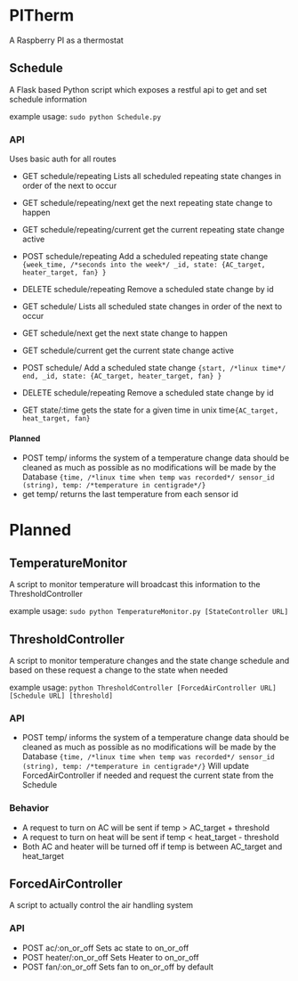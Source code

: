 # PITherm
A Raspberry PI as a thermostat 

## Schedule
A Flask based Python script which exposes a restful api to get and set schedule information

example usage: `sudo python Schedule.py`


### API
Uses basic auth for all routes

* GET schedule/repeating Lists all scheduled repeating state changes in order of the next to occur
* GET schedule/repeating/next get the next repeating state change to happen
* GET schedule/repeating/current get the current repeating state change active
* POST schedule/repeating Add a scheduled repeating state change `{week_time, /*seconds into the week*/ _id, state: {AC_target, heater_target, fan} } `
* DELETE schedule/repeating Remove a scheduled state change by id

* GET schedule/ Lists all scheduled  state changes in order of the next to occur
* GET schedule/next get the next state change to happen
* GET schedule/current get the current state change active
* POST schedule/ Add a scheduled state change `{start, /*linux time*/ end, _id, state: {AC_target, heater_target, fan} } `
* DELETE schedule/repeating Remove a scheduled state change by id

* GET state/:time gets the state for a given time in unix time`{AC_target, heat_target, fan}`

#### Planned

* POST temp/ informs the system of a temperature change data should be cleaned as much as possible as no modifications will be made by the Database `{time, /*linux time when temp was recorded*/ sensor_id (string), temp: /*temperature in centigrade*/}`
* get temp/ returns the last temperature from each sensor id

# Planned

## TemperatureMonitor
A script to monitor temperature will broadcast this information to the ThresholdController

example usage: `sudo python TemperatureMonitor.py [StateController URL]`

## ThresholdController
A script to monitor temperature changes and the state change schedule and based on these request a change to the state when needed

example usage: `python ThresholdController [ForcedAirController URL] [Schedule URL] [threshold]`

### API
* POST temp/ informs the system of a temperature change data should be cleaned as much as possible as no modifications will be made by the Database `{time, /*linux time when temp was recorded*/ sensor_id (string), temp: /*temperature in centigrade*/}`
Will update ForcedAirController if needed and request the current state from the Schedule

### Behavior
* A request to turn on AC will be sent if temp > AC_target + threshold
* A request to turn on heat will be sent if temp < heat_target - threshold
* Both AC and heater will be turned off if temp is between AC_target and heat_target

## ForcedAirController
A script to actually control the air handling system

### API

* POST ac/:on_or_off Sets ac state to on_or_off
* POST heater/:on_or_off Sets Heater to on_or_off
* POST fan/:on_or_off Sets fan to on_or_off by default
